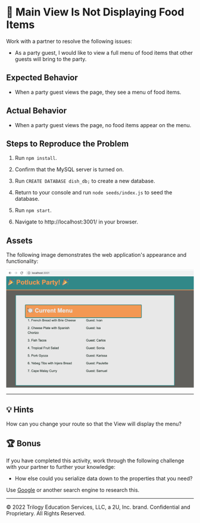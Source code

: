 # 🐛 Main View Is Not Displaying Food Items

Work with a partner to resolve the following issues:

- As a party guest, I would like to view a full menu of food items that other guests will bring to the party.

## Expected Behavior

- When a party guest views the page, they see a menu of food items.

## Actual Behavior

- When a party guest views the page, no food items appear on the menu.

## Steps to Reproduce the Problem

1. Run `npm install`.

2. Confirm that the MySQL server is turned on.

3. Run `CREATE DATABASE dish_db;` to create a new database.

4. Return to your console and run `node seeds/index.js` to seed the database.

5. Run `npm start`.

6. Navigate to http://localhost:3001/ in your browser.

## Assets

The following image demonstrates the web application's appearance and functionality:

![The "Potluck Party!" webpage displays a list of dishes and the name of the guest who will bring each one.](images/Full-Menu.png)

---

## 💡 Hints

How can you change your route so that the View will display the menu?

## 🏆 Bonus

If you have completed this activity, work through the following challenge with your partner to further your knowledge:

- How else could you serialize data down to the properties that you need?

Use [Google](https://www.google.com) or another search engine to research this.

---

© 2022 Trilogy Education Services, LLC, a 2U, Inc. brand. Confidential and Proprietary. All Rights Reserved.
